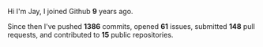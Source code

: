Hi I'm Jay, I joined Github **9** years ago.

Since then I've pushed **1386** commits, opened **61** issues, submitted **148** pull requests, and contributed to **15** public repositories.
